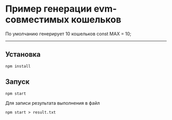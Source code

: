 # Пример генерации evm-совместимых кошельков

По умолчанию генерирует 10 кошельков const MAX = 10;

---

## Установка

```
npm install
```

## Запуск

```
npm start
```

Для записи результата выполнения в файл

```
npm start > result.txt
```
